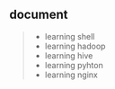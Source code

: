 ## document

>* learning shell
>* learning hadoop
>* learning hive
>* learning pyhton
>* learning nginx
